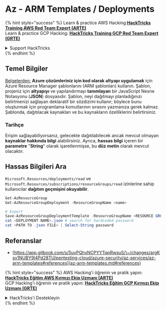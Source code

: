 # Az - ARM Templates / Deployments

{% hint style="success" %}
Learn & practice AWS Hacking:<img src="../../../.gitbook/assets/image (1) (1) (1) (1).png" alt="" data-size="line">[**HackTricks Training AWS Red Team Expert (ARTE)**](https://training.hacktricks.xyz/courses/arte)<img src="../../../.gitbook/assets/image (1) (1) (1) (1).png" alt="" data-size="line">\
Learn & practice GCP Hacking: <img src="../../../.gitbook/assets/image (2) (1).png" alt="" data-size="line">[**HackTricks Training GCP Red Team Expert (GRTE)**<img src="../../../.gitbook/assets/image (2) (1).png" alt="" data-size="line">](https://training.hacktricks.xyz/courses/grte)

<details>

<summary>Support HackTricks</summary>

* Check the [**subscription plans**](https://github.com/sponsors/carlospolop)!
* **Join the** 💬 [**Discord group**](https://discord.gg/hRep4RUj7f) or the [**telegram group**](https://t.me/peass) or **follow** us on **Twitter** 🐦 [**@hacktricks\_live**](https://twitter.com/hacktricks_live)**.**
* **Share hacking tricks by submitting PRs to the** [**HackTricks**](https://github.com/carlospolop/hacktricks) and [**HackTricks Cloud**](https://github.com/carlospolop/hacktricks-cloud) github repos.

</details>
{% endhint %}

## Temel Bilgiler

[Belgelerden:](https://learn.microsoft.com/en-us/azure/azure-resource-manager/templates/overview) **Azure çözümleriniz için kod olarak altyapı uygulamak** için Azure Resource Manager şablonlarını (ARM şablonları) kullanın. Şablon, projeniz için **altyapıyı** ve yapılandırmayı **tanımlayan** bir JavaScript Nesne Notasyonu (**JSON**) dosyasıdır. Şablon, neyi dağıtmayı planladığınızı belirtmenizi sağlayan deklaratif bir sözdizimi kullanır; böylece bunu oluşturmak için programlama komutlarının sırasını yazmanıza gerek kalmaz. Şablonda, dağıtılacak kaynakları ve bu kaynakların özelliklerini belirtirsiniz.

### Tarihçe

Erişim sağlayabiliyorsanız, gelecekte dağıtılabilecek ancak mevcut olmayan **kaynaklar hakkında bilgi** alabilirsiniz. Ayrıca, **hassas bilgi** içeren bir **parametre** "**String**" olarak işaretlenmişse, bu **düz metin** olarak mevcut olacaktır.

## Hassas Bilgileri Ara

`Microsoft.Resources/deployments/read` ve `Microsoft.Resources/subscriptions/resourceGroups/read` izinlerine sahip kullanıcılar **dağıtım geçmişini okuyabilir**.
```powershell
Get-AzResourceGroup
Get-AzResourceGroupDeployment -ResourceGroupName <name>

# Export
Save-AzResourceGroupDeploymentTemplate -ResourceGroupName <RESOURCE GROUP> -DeploymentName <DEPLOYMENT NAME>
cat <DEPLOYMENT NAME>.json # search for hardcoded password
cat <PATH TO .json FILE> | Select-String password
```
## Referanslar

* [https://app.gitbook.com/s/5uvPQhxNCPYYTqpRwsuS/\~/changes/argKsv1NUBY9l4Pd28TU/pentesting-cloud/azure-security/az-services/az-arm-templates#references](az-arm-templates.md#references)

{% hint style="success" %}
AWS Hacking'i öğrenin ve pratik yapın:<img src="../../../.gitbook/assets/image (1) (1) (1) (1).png" alt="" data-size="line">[**HackTricks Eğitim AWS Kırmızı Ekip Uzmanı (ARTE)**](https://training.hacktricks.xyz/courses/arte)<img src="../../../.gitbook/assets/image (1) (1) (1) (1).png" alt="" data-size="line">\
GCP Hacking'i öğrenin ve pratik yapın: <img src="../../../.gitbook/assets/image (2) (1).png" alt="" data-size="line">[**HackTricks Eğitim GCP Kırmızı Ekip Uzmanı (GRTE)**<img src="../../../.gitbook/assets/image (2) (1).png" alt="" data-size="line">](https://training.hacktricks.xyz/courses/grte)

<details>

<summary>HackTricks'i Destekleyin</summary>

* [**abonelik planlarını**](https://github.com/sponsors/carlospolop) kontrol edin!
* **💬 [**Discord grubuna**](https://discord.gg/hRep4RUj7f) veya [**telegram grubuna**](https://t.me/peass) katılın ya da **Twitter'da** 🐦 [**@hacktricks\_live**](https://twitter.com/hacktricks_live)**'i takip edin.**
* **Hacking ipuçlarını paylaşmak için** [**HackTricks**](https://github.com/carlospolop/hacktricks) ve [**HackTricks Cloud**](https://github.com/carlospolop/hacktricks-cloud) github reposuna PR gönderin.

</details>
{% endhint %}
